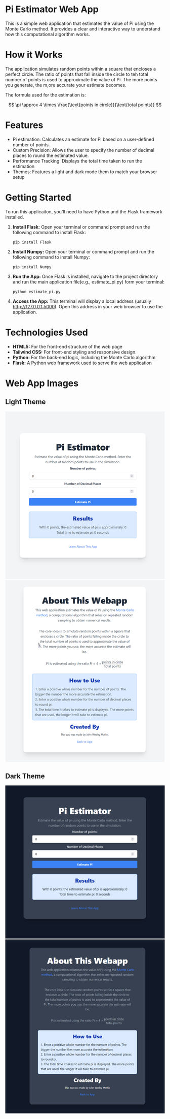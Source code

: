 # Pi Estimator Web App
This is a simple web application that estimates the value of Pi using the Monte Carlo method. It provides a clear and interactive way to understand how this computational algorithm works. 

# How it Works
The application simulates random points within a square that encloses a perfect circle. The ratio of points that fall inside the circle to teh total number of points is used to approximate the value of Pi. The more points you generate, the m,ore accurate your estimate becomes.

The formula used for the estimation is:

$$
\pi \approx 4 \times \frac{\text{points in circle}}{\text{total points}}
$$

# Features
* Pi estimation: Calculates an estimate for Pi based on a user-defined number of points.
* Custom Precision: Allows the user to specify the number of decimal places to round the estimated value.
* Performance Tracking: Displays the total time taken to run the estimation
* Themes: Features a light and dark mode them to match your browser setup


# Getting Started
To run this applicaiton, you'll need to have Python and the Flask framework installed.
1. **Install Flask:** Open your terminal or command prompt and run the following command to install Flask:
   ```
   pip install Flask
   ```
2. **Install Numpy:** Open your terminal or command prompt and run the following command to install Numpy:
   ```
   pip install Numpy
   ```
3. **Run the App:** Once Flask is installed, navigate to the project directory and run the main application file(e.g., estimate_pi.py) form your terminal:
   ```
   python estimate_pi.py
   ```
4. **Access the App:** This terminal will display a local address (usually http://127.0.0.1:5000). Open this address in your web browser to use the application.

# Technologies Used
  * **HTML5:** For the front-end structure of the web page
  * **Tailwind CSS:** For front-end styling and responsive design.
  * **Python:** For the back-end logic, including the Monte Carlo algorithm
  * **Flask:** A Python web framework used to serve the web application

# Web App Images
## Light Theme
![Home Page View](images/lighthomepage.png "Home Page")
![About Page View](images/lightaboutpage.png "About Page")
## Dark Theme
![Home Page View](images/darkhomepage.png "Home Page")
![About Page View](images/darkaboutpage.png "About Page")